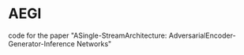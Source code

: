 # AEGI
code for the paper "ASingle-StreamArchitecture: AdversarialEncoder-Generator-Inference Networks"
